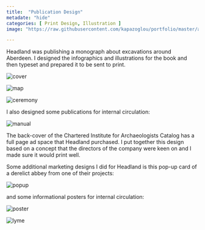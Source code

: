 ```yaml
---
title:  "Publication Design"
metadate: "hide"
categories: [ Print Design, Illustration ]
image: "https://raw.githubusercontent.com/kapazoglou/portfolio/master/assets/images/item/gra_7.png"

---
```


Headland was publishing a monograph about excavations around Aberdeen. I designed the infographics and illustrations for the book and then typeset and prepared it to be sent to print.

![cover](https://raw.githubusercontent.com/kapazoglou/portfolio/master/assets/images/item/highway-through-history_Page_001.png)

![map](https://raw.githubusercontent.com/kapazoglou/portfolio/master/assets/images/item/highway-through-history_Page_024.png)

![ceremony](https://raw.githubusercontent.com/kapazoglou/portfolio/master/assets/images/item/highway-through-history_Page_079.png)

I also designed some publications for internal circulation:

![manual](https://raw.githubusercontent.com/kapazoglou/portfolio/master/assets/images/item/gra_10.png)


The back-cover of the Chartered Institute for Archaeologists Catalog has a full page ad space that Headland purchased. I put together this design based on a concept that the directors of the company were keen on and I made sure it would print well. 

Some additional marketing designs I did for Headland is this pop-up card of a derelict abbey from one of their projects:

![popup](https://raw.githubusercontent.com/kapazoglou/portfolio/master/assets/images/item/gra_8.png)

and some informational posters for internal circulation:

![poster](https://raw.githubusercontent.com/kapazoglou/portfolio/master/assets/images/item/gra_9.png)

![lyme](https://raw.githubusercontent.com/kapazoglou/portfolio/master/assets/images/item/2016-1HAS-Plant-Lyme-Services_Page_2.png)
